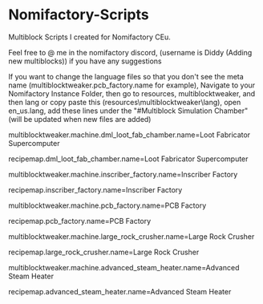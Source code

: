 # Nomifactory-Scripts
Multiblock Scripts I created for Nomifactory CEu. 

Feel free to @ me in the nomifactory discord, (username is Diddy (Adding new multiblocks)) if you have any suggestions

If you want to change the language files so that you don't see the meta name (multiblocktweaker.pcb_factory.name for example),
Navigate to your Nomifactory Instance Folder, then go to resources, multiblocktweaker, and then lang or copy paste this (resources\multiblocktweaker\lang),
open en_us.lang, add these lines under the "#Multiblock Simulation Chamber" (will be updated when new files are added)

multiblocktweaker.machine.dml_loot_fab_chamber.name=Loot Fabricator Supercomputer

recipemap.dml_loot_fab_chamber.name=Loot Fabricator Supercomputer

multiblocktweaker.machine.inscriber_factory.name=Inscriber Factory

recipemap.inscriber_factory.name=Inscriber Factory

multiblocktweaker.machine.pcb_factory.name=PCB Factory

recipemap.pcb_factory.name=PCB Factory

multiblocktweaker.machine.large_rock_crusher.name=Large Rock Crusher

recipemap.large_rock_crusher.name=Large Rock Crusher

multiblocktweaker.machine.advanced_steam_heater.name=Advanced Steam Heater

recipemap.advanced_steam_heater.name=Advanced Steam Heater
